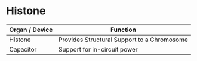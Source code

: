 # Histone


| Organ / Device     | Function                                    |
|-----------|---------------------------------------------|
| Histone   | Provides Structural Support to a Chromosome |
| Capacitor | Support for in-circuit power                |
